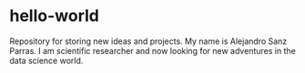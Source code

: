 # hello-world
Repository for storing new ideas and projects.
My name is Alejandro Sanz Parras. I am scientific researcher and now looking for new adventures in the data science world.
